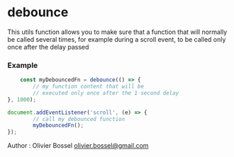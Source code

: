 # debounce

This utils function allows you to make sure that a function that will normally be called
several times, for example during a scroll event, to be called only once after
the delay passed


### Example
```js
	const myDebouncedFn = debounce(() => {
		// my function content that will be
		// executed only once after the 1 second delay
}, 1000);

document.addEventListener('scroll', (e) => {
		// call my debounced function
		myDebouncedFn();
});
```
Author : Olivier Bossel <olivier.bossel@gmail.com>